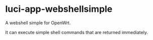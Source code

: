 # luci-app-webshellsimple

A webshell simple for OpenWrt.

It can execute simple shell commands that are returned immediately.

